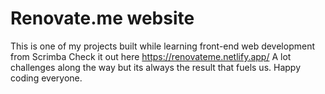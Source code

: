 # Renovate.me website
 This is one of my projects built while learning front-end web development from Scrimba
 Check it out here https://renovateme.netlify.app/
 A lot challenges along the way but its always the result that fuels us.
 Happy coding everyone.
